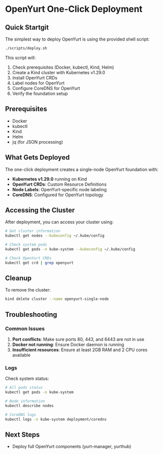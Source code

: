 # OpenYurt One-Click Deployment

## Quick Startgit

The simplest way to deploy OpenYurt is using the provided shell script:

```bash
./scripts/deploy.sh
```

This script will:

1. Check prerequisites (Docker, kubectl, Kind, Helm)
2. Create a Kind cluster with Kubernetes v1.29.0
3. Install OpenYurt CRDs
4. Label nodes for OpenYurt
5. Configure CoreDNS for OpenYurt
6. Verify the foundation setup

## Prerequisites

- Docker
- kubectl
- Kind
- Helm
- jq (for JSON processing)

## What Gets Deployed

The one-click deployment creates a single-node OpenYurt foundation with:

- **Kubernetes v1.29.0** running on Kind
- **OpenYurt CRDs**: Custom Resource Definitions
- **Node Labels**: OpenYurt-specific node labeling
- **CoreDNS**: Configured for OpenYurt topology

## Accessing the Cluster

After deployment, you can access your cluster using:

```bash
# Get cluster information
kubectl get nodes --kubeconfig ~/.kube/config

# Check system pods
kubectl get pods -n kube-system --kubeconfig ~/.kube/config

# Check OpenYurt CRDs
kubectl get crd | grep openyurt
```

## Cleanup

To remove the cluster:

```bash
kind delete cluster --name openyurt-single-node
```

## Troubleshooting

### Common Issues

1. **Port conflicts**: Make sure ports 80, 443, and 6443 are not in use
2. **Docker not running**: Ensure Docker daemon is running
3. **Insufficient resources**: Ensure at least 2GB RAM and 2 CPU cores available

### Logs

Check system status:

```bash
# All pods status
kubectl get pods -n kube-system

# Node information
kubectl describe nodes

# CoreDNS logs
kubectl logs -n kube-system deployment/coredns
```

## Next Steps

- Deploy full OpenYurt components (yurt-manager, yurthub)
